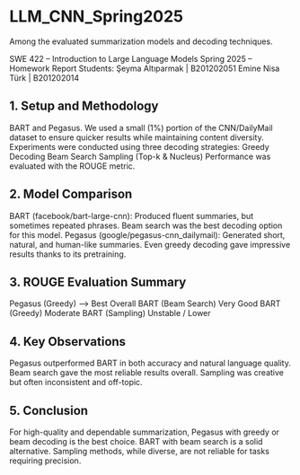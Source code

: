 # LLM_CNN_Spring2025
Among the evaluated summarization models and decoding techniques.

SWE 422 – Introduction to Large Language Models
Spring 2025 – Homework Report
Students:
Şeyma Altıparmak | B201202051
Emine Nisa Türk | B201202014

## 1. Setup and Methodology
BART and Pegasus. We used a small (1%) portion of the CNN/DailyMail dataset to ensure quicker results while maintaining content diversity.
Experiments were conducted using three decoding strategies:
Greedy Decoding
Beam Search
Sampling (Top-k & Nucleus)
Performance was evaluated with the ROUGE metric.

## 2. Model Comparison
BART (facebook/bart-large-cnn):
Produced fluent summaries, but sometimes repeated phrases.
Beam search was the best decoding option for this model.
Pegasus (google/pegasus-cnn_dailymail):
Generated short, natural, and human-like summaries.
Even greedy decoding gave impressive results thanks to its pretraining.

## 3. ROUGE Evaluation Summary
Pegasus (Greedy) --> Best Overall
BART (Beam Search)	Very Good
BART (Greedy)	Moderate
BART (Sampling)	Unstable / Lower

## 4. Key Observations
Pegasus outperformed BART in both accuracy and natural language quality. Beam search gave the most reliable results overall. Sampling was creative but often inconsistent and off-topic.

## 5. Conclusion
For high-quality and dependable summarization, Pegasus with greedy or beam decoding is the best choice. BART with beam search is a solid alternative. Sampling methods, while diverse, are not reliable for tasks requiring precision.


